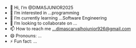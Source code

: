 - 👋 Hi, I’m @DIMASJUNIOR2025
- 👀 I’m interested in ...programming
- 🌱 I’m currently learning ...Software Engineering
- 💞️ I’m looking to collaborate on ...
- 📫 How to reach me ...dimascarvalhojunior926@gmail.com
- 😄 Pronouns: ...
- ⚡ Fun fact: ...

<!---
DIMASJUNIOR2025/DIMASJUNIOR2025 is a ✨ special ✨ repository because its `README.md` (this file) appears on your GitHub profile.
You can click the Preview link to take a look at your changes.
--->
